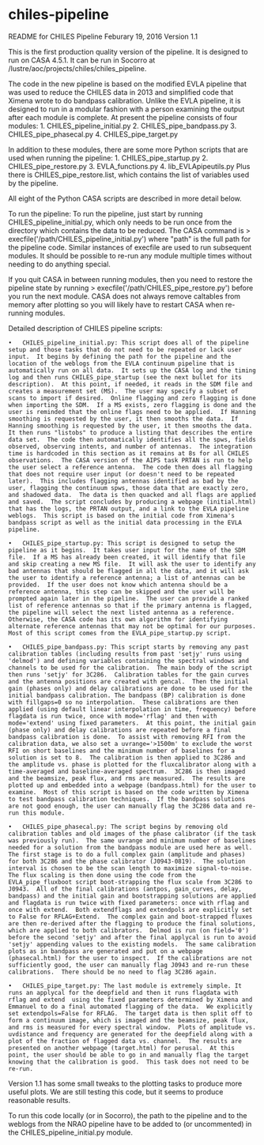 # chiles-pipeline
README for CHILES Pipeline
Feburary 19, 2016
Version 1.1

This is the first production quality version of the pipeline.  It is designed to run on CASA 4.5.1.  It can be run in Socorro at 
/lustre/aoc/projects/chiles/chiles_pipeline.

The code in the new pipeline is based on the modified EVLA pipeline that was used to reduce the CHILES data in 2013 and simplified code that Ximena wrote to do bandpass calibration.  Unlike the EVLA pipeline, it is designed to run in a modular fashion with a person examining the output after each module is complete.  At present the pipeline consists of four modules:
	1.	CHILES_pipeline_initial.py
	2.	CHILES_pipe_bandpass.py
	3.	CHILES_pipe_phasecal.py
	4.	CHILES_pipe_target.py

In addition to these modules, there are some more Python scripts that are used when running the pipeline:
	1.	CHILES_pipe_startup.py
	2.	CHILES_pipe_restore.py
	3.	EVLA_functions.py
	4.	lib_EVLApipeutils.py
Plus there is CHILES_pipe_restore.list, which contains the list of variables used by the pipeline.

All eight of the Python CASA scripts are described in more detail below.

To run the pipeline: To run the pipeline, just start by running CHILES_pipeline_initial.py, which only needs to be run once from the directory which contains the data to be reduced. The CASA command is > execfile('/path/CHILES_pipeline_initial.py') where "path" is the full path for the pipeline code. Similar instances of execfile are used to run subsequent modules.  It should be possible to re-run any module multiple times without needing to do anything special.

If you quit CASA in between running modules, then you need to restore the pipeline state by running > execfile('/path/CHILES_pipe_restore.py') before you run the next module.  CASA does not always remove caltables from memory after plotting so you will likely have to restart CASA when re-running modules.  

Detailed description of CHILES pipeline scripts:

	•	CHILES_pipeline_initial.py: This script does all of the pipeline setup and those tasks that do not need to be repeated or lack user input.  It begins by defining the path for the pipeline and the location of the weblogs from the EVLA continuum pipeline that is automatically run on all data.  It sets up the CASA log and the timing log and then runs CHILES_pipe_startup (see the next bullet for its description).  At this point, if needed, it reads in the SDM file and creates a measurement set (MS).  The user may specify a subset of scans to import if desired.  Online flagging and zero flagging is done when importing the SDM.  If a MS exists, zero flagging is done and the user is reminded that the online flags need to be applied.  If Hanning smoothing is requested by the user, it then smooths the data.  If Hanning smoothing is requested by the user, it then smooths the data.  It then runs "listobs" to produce a listing that describes the entire data set.  The code then automatically identifies all the spws, fields observed, observing intents, and number of antennas.  The integration time is hardcoded in this section as it remains at 8s for all CHILES observations.  The CASA version of the AIPS task PRTAN is run to help the user select a reference antenna.  The code then does all flagging that does not require user input (or doesn't need to be repeated later).  This includes flagging antennas identified as bad by the user, flagging the continuum spws, those data that are exactly zero, and shadowed data.  The data is then quacked and all flags are applied and saved.  The script concludes by producing a webpage (initial.html) that has the logs, the PRTAN output, and a link to the EVLA pipeline weblogs.  This script is based on the initial code from Ximena's bandpass script as well as the initial data processing in the EVLA pipeline. 

	•	CHILES_pipe_startup.py: This script is designed to setup the pipeline as it begins.  It takes user input for the name of the SDM file.  If a MS has already been created, it will identify that file and skip creating a new MS file.  It will ask the user to identify any bad antennas that should be flagged in all the data, and it will ask the user to identify a reference antenna; a list of antennas can be provided.  If the user does not know which antenna should be a reference antenna, this step can be skipped and the user will be prompted again later in the pipeline.  The user can provide a ranked list of reference antennas so that if the primary antenna is flagged, the pipeline will select the next listed antenna as a reference.  Otherwise, the CASA code has its own algorithm for identifying alternate reference antennas that may not be optimal for our purposes.  Most of this script comes from the EVLA_pipe_startup.py script. 

	•	CHILES_pipe_bandpass.py: This script starts by removing any past calibration tables (including results from past 'setjy' runs using 'delmod') and defining variables containing the spectral windows and channels to be used for the calibration.  The main body of the script then runs 'setjy' for 3C286.  Calibration tables for the gain curves and the antenna positions are created with gencal.  Then the initial gain (phases only) and delay calibrations are done to be used for the initial bandpass calibration. The bandpass (BP) calibration is done with fillgaps=0 so no interpolation.  These calibrations are then applied (using default linear interpolation in time, frequency) before flagdata is run twice, once with mode='rflag' and then with mode='extend' using fixed parameters.  At this point, the initial gain (phase only) and delay calibrations are repeated before a final bandpass calibration is done.  To assist with removing RFI from the calibration data, we also set a uvrange='>1500m' to exclude the worst RFI on short baselines and the minimum number of baselines for a solution is set to 8.  The calibration is then applied to 3C286 and the amplitude vs. phase is plotted for the fluxcalibrator along with a time-averaged and baseline-averaged spectrum.  3C286 is then imaged and the beamsize, peak flux, and rms are measured.  The results are plotted up and embedded into a webpage (bandpass.html) for the user to examine.  Most of this script is based on the code written by Ximena to test bandpass calibration techniques.  If the bandpass solutions are not good enough, the user can manually flag the 3C286 data and re-run this module. 

	•	CHILES_pipe_phasecal.py: The script begins by removing old calibration tables and old images of the phase calibrator (if the task was previously run).  The same uvrange and minimum number of baselines needed for a solution from the bandpass module are used here as well. The first stage is to do a full complex gain (amplitude and phases) for both 3C286 and the phase calibrator (J0943-0819).  The solution interval is chosen to be the scan length to maximize signal-to-noise.  The flux scaling is then done using the code from the EVLA_pipe_fluxboot script boot-strapping the flux scale from 3C286 to J0943.  All of the final calibrations (antpos, gain_curves, delay, bandpass) and the initial gain and bootstrapping solutions are applied and flagdata is run twice with fixed parameters: once with rflag and once with extend.  Both extendflags and extendpols are explicitly set to False for RFLAG+Extend.  The complex gain and boot-strapped fluxes are then re-derived after the flagging to produce the final solutions, which are applied to both calibrators.  Delmod is run (on field='0') before the second 'setjy' and after the final applycal is run to avoid 'setjy' appending values to the existing models.  The same calibration plots as in bandpass are generated and put on a webpage (phasecal.html) for the user to inspect.  If the calibrations are not sufficiently good, the user can manually flag J0943 and re-run these calibrations.  There should be no need to flag 3C286 again. 

	•	CHILES_pipe_target.py: The last module is extremely simple. It runs an applycal for the deepfield and then it runs flagdata with rflag and extend  using the fixed parameters determined by Ximena and Emmanuel to do a final automated flagging of the data.  We explicitly set extendpols=False for RFLAG.  The target data is then split off to form a continuum image, which is imaged and the beamsize, peak flux, and rms is measured for every spectral window.  Plots of amplitude vs. uvdistance and frequency are generated for the deepfield along with a plot of the fraction of flagged data vs. channel.  The results are presented on another webpage (target.html) for perusal.  At this point, the user should be able to go in and manually flag the target knowing that the calibration is good.  This task does not need to be re-run. 
	
Version 1.1 has some small tweaks to the plotting tasks to produce more useful plots.  We are still testing this code, but it seems to produce reasonable results.  

To run this code locally (or in Socorro), the path to the pipeline and to the weblogs from the NRAO pipeline have to be added to (or uncommented) in the CHILES_pipeline_initial.py module.


